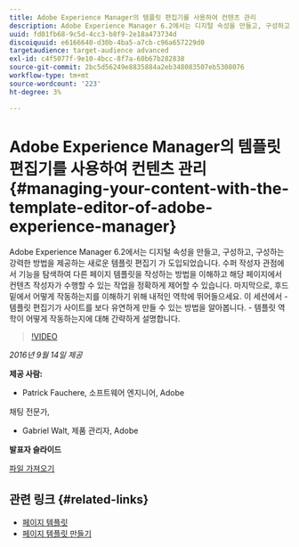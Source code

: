 ```yaml
---
title: Adobe Experience Manager의 템플릿 편집기를 사용하여 컨텐츠 관리
description: Adobe Experience Manager 6.2에서는 디지털 속성을 만들고, 구성하고, 구성하는 강력한 방법을 제공하는 새로운 템플릿 편집기 가 도입되었습니다. 수퍼 작성자 관점에서 기능을 탐색하여 다른 페이지 템플릿을 작성하는 방법을 이해하고 해당 페이지에서 컨텐츠 작성자가 수행할 수 있는 작업을 정확하게 제어할 수 있습니다. 마지막으로, 후드 밑에서 어떻게 작동하는지를 이해하기 위해 내적인 역학에 뛰어들으세요.
uuid: fd01fb68-9c5d-4cc3-b8f9-2e18a473734d
discoiquuid: e6166640-d30b-4ba5-a7cb-c96a657229d0
targetaudience: target-audience advanced
exl-id: c4f5077f-9e10-4bcc-8f7a-60b67b282838
source-git-commit: 2bc5d56249e8835884a2eb348083507eb5308076
workflow-type: tm+mt
source-wordcount: '223'
ht-degree: 3%

---
```


# Adobe Experience Manager의 템플릿 편집기를 사용하여 컨텐츠 관리{#managing-your-content-with-the-template-editor-of-adobe-experience-manager}

Adobe Experience Manager 6.2에서는 디지털 속성을 만들고, 구성하고, 구성하는 강력한 방법을 제공하는 새로운 템플릿 편집기 가 도입되었습니다. 수퍼 작성자 관점에서 기능을 탐색하여 다른 페이지 템플릿을 작성하는 방법을 이해하고 해당 페이지에서 컨텐츠 작성자가 수행할 수 있는 작업을 정확하게 제어할 수 있습니다. 마지막으로, 후드 밑에서 어떻게 작동하는지를 이해하기 위해 내적인 역학에 뛰어들으세요. 이 세션에서 - 템플릿 편집기가 사이트를 보다 유연하게 만들 수 있는 방법을 알아봅니다. - 템플릿 역학이 어떻게 작동하는지에 대해 간략하게 설명합니다.

>[!VIDEO](https://video.tv.adobe.com/v/19300/?quality=9)

*2016년 9월 14일 제공*

**제공 사람:**

* Patrick Fauchere, 소프트웨어 엔지니어, Adobe

채팅 전문가,

* Gabriel Walt, 제품 관리자, Adobe

**발표자 슬라이드**

[파일 가져오기](assets/aem-gems-91416-template-editor.pdf)

## 관련 링크 {#related-links}

* [페이지 템플릿](https://docs.adobe.com/docs/en/aem/6-2/develop/templates/page-templates-editable.html)
* [페이지 템플릿 만들기](https://docs.adobe.com/docs/en/aem/6-2/author/site-page-features/templates.html)